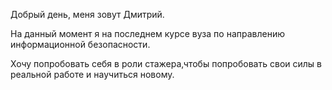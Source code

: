 Добрый день, меня зовут Дмитрий.

На данный момент я на последнем курсе вуза по направлению информационной безопасности.

Хочу попробовать себя в роли стажера,чтобы попробовать свои силы в реальной работе и научиться новому.
